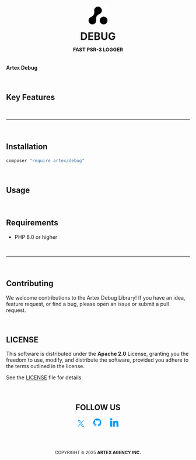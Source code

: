 <h1 id="top" align="center">
    <picture>
        <source media="(prefers-color-scheme: dark)" srcset="./docs/media/artex-agency-logo-dark.png">
        <img width="54" alt="Artex Agency Logo" src="./docs/media/artex-agency-logo.png">
    </picture>    
    <br>
    <strong>DEBUG</strong>
    <sup>
        <br>
        <small><small><small>
        FAST PSR-3 LOGGER
        </small></small></small>
    </sup>
</h1>

**Artex Debug** 

&nbsp;

## Key Features

&nbsp;

---

&nbsp;

## Installation

```sh
composer "require artex/debug"
```

&nbsp;

## Usage

&nbsp;

## Requirements

- PHP 8.0 or higher


&nbsp;

--- 

&nbsp;

## Contributing

We welcome contributions to the Artex Debug Library! If you have an idea, feature request, or find a bug, please open an issue or submit a pull request.

&nbsp;

## LICENSE
This software is distributed under the **Apache 2.0** License, granting you the freedom to use, modify, and distribute the software, provided you adhere to the terms outlined in the license.

See the [LICENSE](./LICENSE) file for details.

&nbsp;

<div align="center">
    <h2>FOLLOW US</h2>
    <a href="https://x.com/artexagency" title="Follow Artex Agency on X/Twitter"><img src="./docs/media/social/x.svg" width="18" height="18" alt="X/Twitter"></a>
    &nbsp;&nbsp;&nbsp;&nbsp;
    <a href="https://github.com/artex-agency" title="Check out Artex Agency on GitHub"><img src="./docs/media/social/github.svg" width="23" height="23" alt="GitHub"></a>
    &nbsp;&nbsp;&nbsp;&nbsp;
    <a href="https://www.linkedin.com/company/artexagency" title="Connect with Artex Agency on LinkedIn"><img src="./docs/media/social/linkedin.svg" width="23" height="23" alt="LinkedIn"></a>
</div>


&nbsp;

<div align="center">
    <h2></h2>
    <sup>
        COPYRIGHT <small>&copy;</small> 2025 <strong>ARTEX AGENCY INC.</strong>
    </sup>
</div>
